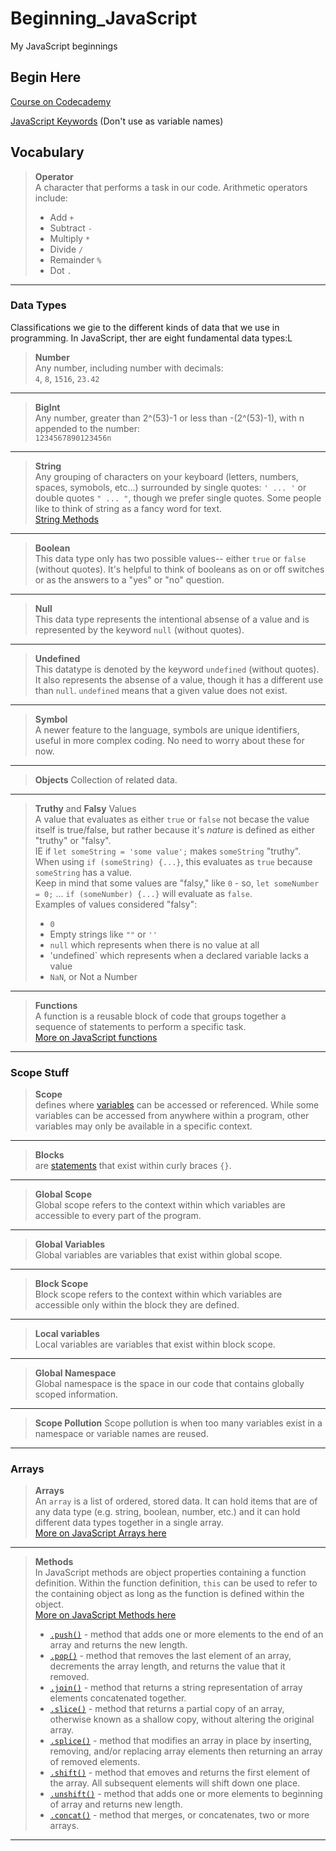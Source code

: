 # Beginning_JavaScript

My JavaScript beginnings

## Begin Here

[Course on Codecademy](https://www.codecademy.com/enrolled/courses/introduction-to-javascript)

[JavaScript Keywords](https://developer.mozilla.org/en-US/docs/Web/JavaScript/Reference/Lexical_grammar#keywords) (Don't use as variable names)

## Vocabulary

> **Operator**  
> A character that performs a task in our code. Arithmetic operators include:  
>
> - Add `+`  
> - Subtract `-`  
> - Multiply `*`  
> - Divide `/`  
> - Remainder `%`  
> - Dot `.`  

___

### Data Types

Classifications we gie to the different kinds of data that we use in programming. In JavaScript, ther are eight fundamental data types:L

> **Number**  
> Any number, including number with decimals:  
> `4`, `8`, `1516`, `23.42`
___
> **BigInt**  
> Any number, greater than 2^(53)-1 or less than -(2^(53)-1), with n appended to the number:  
> `1234567890123456n`
___
> **String**  
> Any grouping of characters on your keyboard (letters, numbers, spaces, symobols, etc...) surrounded by single quotes: `' ... '` or double quotes `" ... "`, though we prefer single quotes. Some people like to think of string as a fancy word for text.  
> [String Methods](https://developer.mozilla.org/en-US/docs/Web/JavaScript/Reference/Global_Objects/String/prototype)
___
> **Boolean**  
> This data type only has two possible values-- either `true` or `false` (without quotes). It's helpful to think of booleans as on or off switches or as the answers to a "yes" or "no" question.
___
> **Null**  
> This data type represents the intentional absense of a value and is represented by the keyword `null` (without quotes).
___
> **Undefined**  
> This datatype is denoted by the keyword `undefined` (without quotes). It also represents the absense of a value, though it has a different use than `null`. `undefined` means that a given value does not exist.
___
> **Symbol**  
> A newer feature to the language, symbols are unique identifiers, useful in more complex coding. No need to worry about these for now.
___
> **Objects**
> Collection of related data.
___
> **Truthy** and **Falsy** Values  
> A value that evaluates as either `true` or `false` not becase the value itself is true/false, but rather because it's _nature_ is defined as either "truthy" or "falsy".  
> IE if `let someString = 'some value';` makes `someString` "truthy". When using `if (someString) {...}`, this evaluates as `true` because `someString` has a value.  
> Keep in mind that some values are "falsy," like `0` - so, `let someNumber = 0;` ... `if (someNumber) {...}` will evaluate as `false`.  
> Examples of values considered "falsy":  
>
> - `0`  
> - Empty strings like `""` or `''`  
> - `null` which represents when there is no value at all  
> - 'undefined` which represents when a declared variable lacks a value  
> - `NaN`, or Not a Number
>
___
> **Functions**  
> A function is a reusable block of code that groups together a sequence of statements to perform a specific task.  
> [More on JavaScript functions](https://www.codecademy.com/resources/docs/javascript/functions)
___

### Scope Stuff

> **Scope**  
> defines where [variables](https://www.codecademy.com/resources/docs/javascript/variables) can be accessed or referenced. While some variables can be accessed from anywhere within a program, other variables may only be available in a specific context.  
___
> **Blocks**  
> are [statements](https://www.codecademy.com/resources/docs/javascript/statements) that exist within curly braces `{}`.  
___
> **Global Scope**  
> Global scope refers to the context within which variables are accessible to every part of the program.  
___
> **Global Variables**  
> Global variables are variables that exist within global scope.
___
> **Block Scope**  
> Block scope refers to the context within which variables are accessible only within the block they are defined.  
___
> **Local variables**  
> Local variables are variables that exist within block scope.  
___
> **Global Namespace**  
> Global namespace is the space in our code that contains globally scoped information.  
___
> **Scope Pollution**
> Scope pollution is when too many variables exist in a namespace or variable names are reused.  
___

### Arrays

> **Arrays**  
> An `array` is a list of ordered, stored data. It can hold items that are of any data type (e.g. string, boolean, number, etc.) and it can hold different data types together in a single array.  
> [More on JavaScript Arrays here](array)  
___
> **Methods**  
> In JavaScript methods are object properties containing a function definition. Within the function definition, `this` can be used to refer to the containing object as long as the function is defined within the object.  
> [More on JavaScript Methods here](https://www.codecademy.com/resources/docs/javascript/methods)  
>  
> - [`.push()`](https://www.codecademy.com/resources/docs/javascript/arrays/push) - method that adds one or more elements to the end of an array and returns the new length.  
> - [`.pop()`](.pop()) - method that removes the last element of an array, decrements the array length, and returns the value that it removed.  
> - [`.join()`](https://www.codecademy.com/resources/docs/javascript/arrays/join) - method that returns a string representation of array elements concatenated together.  
> - [`.slice()`](https://www.codecademy.com/resources/docs/javascript/arrays/slice) - method that returns a partial copy of an array, otherwise known as a shallow copy, without altering the original array.  
> - [`.splice()`](https://www.codecademy.com/resources/docs/javascript/arrays/splice) - method that modifies an array in place by inserting, removing, and/or replacing array elements then returning an array of removed elements.  
> - [`.shift()`](https://www.codecademy.com/resources/docs/javascript/arrays/shift) - method that emoves and returns the first element of the array. All subsequent elements will shift down one place.  
> - [`.unshift()`](https://www.codecademy.com/resources/docs/javascript/arrays/unshift) - method that adds one or more elements to beginning of array and returns new length.  
> - [`.concat()`](https://www.codecademy.com/resources/docs/javascript/arrays/concat) - method that merges, or concatenates, two or more arrays.  
>  
___
